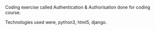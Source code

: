 Coding exercise called Authentication & Authorisation done for coding course.

Technologies used were, python3, html5, django.